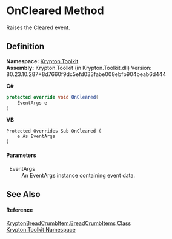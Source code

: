# OnCleared Method


Raises the Cleared event.



## Definition
**Namespace:** <a href="79d2eac2-21f4-54ff-7552-b20c33c30600.md">Krypton.Toolkit</a>  
**Assembly:** Krypton.Toolkit (in Krypton.Toolkit.dll) Version: 80.23.10.287+8d7660f9dc5efd033fabe008ebfb904beab6d444

**C#**
``` C#
protected override void OnCleared(
	EventArgs e
)
```
**VB**
``` VB
Protected Overrides Sub OnCleared ( 
	e As EventArgs
)
```



#### Parameters
<dl><dt>  EventArgs</dt><dd>An EventArgs instance containing event data.</dd></dl>

## See Also


#### Reference
<a href="c5b4c308-2351-76f7-c9a1-4d6723359e4a.md">KryptonBreadCrumbItem.BreadCrumbItems Class</a>  
<a href="79d2eac2-21f4-54ff-7552-b20c33c30600.md">Krypton.Toolkit Namespace</a>  
